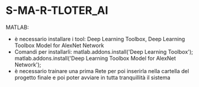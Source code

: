 # S-MA-R-TLOTER_AI
MATLAB:
 - è necessario installare i tool: Deep Learning Toolbox, Deep Learning Toolbox Model for AlexNet Network
 - Comandi per installarli: matlab.addons.install('Deep Learning Toolbox');   matlab.addons.install('Deep Learning Toolbox Model for AlexNet Network');
 - è necessario trainare una prima Rete per poi inserirla nella cartella del progetto finale e poi poter avviare in tutta tranquillità il sistema

